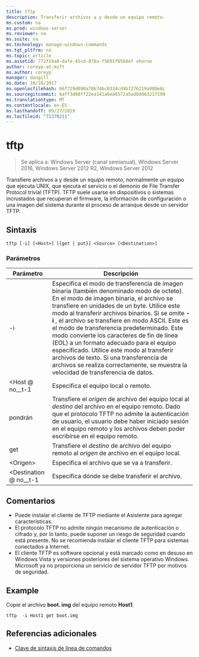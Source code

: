 ```yaml
---
title: tftp
description: Transferir archivos a y desde un equipo remoto.
ms.custom: na
ms.prod: windows-server
ms.reviewer: na
ms.suite: na
ms.technology: manage-windows-commands
ms.tgt_pltfrm: na
ms.topic: article
ms.assetid: 772f19a8-dafe-45cd-878a-f5691f6568ef vhorne
author: coreyp-at-msft
ms.author: coreyp
manager: dongill
ms.date: 10/16/2017
ms.openlocfilehash: 66f729d090a78b74bc0334cd9b7276219a980e8c
ms.sourcegitcommit: 6aff3d88ff22ea141a6ea6572a5ad8dd6321f199
ms.translationtype: MT
ms.contentlocale: es-ES
ms.lasthandoff: 09/27/2019
ms.locfileid: "71370211"
---
```

# <a name="tftp"></a>tftp

>Se aplica a: Windows Server (canal semianual), Windows Server 2016, Windows Server 2012 R2, Windows Server 2012

Transfiere archivos a y desde un equipo remoto, normalmente un equipo que ejecuta UNIX, que ejecuta el servicio o el demonio de File Transfer Protocol trivial (TFTP). TFTP suele usarse en dispositivos o sistemas incrustados que recuperan el firmware, la información de configuración o una imagen del sistema durante el proceso de arranque desde un servidor TFTP.   

## <a name="syntax"></a>Sintaxis  
```  
tftp [-i] [<Host>] [{get | put}] <Source> [<Destination>]  
```  

### <a name="parameters"></a>Parámetros  
|Parámetro|Descripción|  
|-------|--------|  
|-i|Especifica el modo de transferencia de imagen binaria (también denominado modo de octeto). En el modo de imagen binaria, el archivo se transfiere en unidades de un byte. Utilice este modo al transferir archivos binarios. Si se omite **-i** , el archivo se transfiere en modo ASCII. Este es el modo de transferencia predeterminado. Este modo convierte los caracteres de fin de línea (EOL) a un formato adecuado para el equipo especificado. Utilice este modo al transferir archivos de texto. Si una transferencia de archivos se realiza correctamente, se muestra la velocidad de transferencia de datos.|  
|\<Host @ no__t-1|Especifica el equipo local o remoto.|  
|pondrán|Transfiere el *origen* de archivo del equipo local al *destino* del archivo en el equipo remoto. Dado que el protocolo TFTP no admite la autenticación de usuario, el usuario debe haber iniciado sesión en el equipo remoto y los archivos deben poder escribirse en el equipo remoto.|  
|get|Transfiere el *destino* de archivo del equipo remoto al *origen* de archivo en el equipo local.|  
|\<Origen\>|Especifica el archivo que se va a transferir.|  
|\<Destination @ no__t-1|Especifica dónde se debe transferir el archivo.|  

## <a name="remarks"></a>Comentarios  
-   Puede instalar el cliente de TFTP mediante el Asistente para agregar características.  
-   El protocolo TFTP no admite ningún mecanismo de autenticación o cifrado y, por lo tanto, puede suponer un riesgo de seguridad cuando está presente. No se recomienda instalar el cliente TFTP para sistemas conectados a Internet.  
-   El cliente TFTP es software opcional y está marcado como en desuso en Windows Vista y versiones posteriores del sistema operativo Windows. Microsoft ya no proporciona un servicio de servidor TFTP por motivos de seguridad.  

## <a name="BKMK_Examples"></a>Example  
Copie el archivo **boot. img** del equipo remoto **Host1**.  
```  
tftp  -i Host1 get boot.img  
```  

## <a name="additional-references"></a>Referencias adicionales  
-   [Clave de sintaxis de línea de comandos](command-line-syntax-key.md)  
